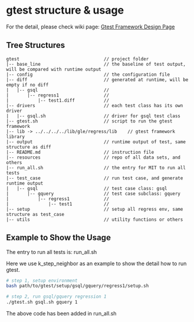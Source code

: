 # gtest structure & usage
For the detail, please check wiki page:
[Gtest Framework Design Page](https://tigergraph.atlassian.net/wiki/spaces/GS/pages/64684162/Parallel+Regression+Test+Framework+Design+Doc+done+by+Zixuan)

## Tree Structures
```
gtest                                // project folder
|-- base_line                        // the baseline of test output, will be compared with runtime output
|-- config                           // the configuration file
|-- diff                             // generated at runtime, will be empty if no diff
|   |-- gsql                         //
|       |-- regress1                 //
|           |-- test1.diff           //
|-- drivers                          // each test class has its own driver 
|   |-- gsql.sh                      // driver for gsql test class
|-- gtest.sh                         // script to run the gtest framework
|-- lib -> ../../../../lib/gle/regress/lib    // gtest framework library
|-- output                           // runtime output of test, same structure as diff
|-- README.md                        // instruction file
|-- resources                        // repo of all data sets, and others
|-- run_all.sh                       // the entry for MIT to run all tests
|-- test_case                        // run test case, and generate runtime output
|   |-- gsql                         // test case class: gsql
|       |-- gquery                   // test case subclass: gquery
|           |-- regress1             //
|               |-- test1            //
|-- setup                            // setup all regress env, same structure as test_case
|-- utils                            // utility functions or others
```


## Example to Show the Usage
The entry to run all tests is: run_all.sh

Here we use k_step_neighbor as an example to show the detail how to run gtest.
```bash
# step 1, setup environment
bash path/to/gtest/setup/gsql/gquery/regress1/setup.sh

# step 2, run gsql/gquery regression 1
./gtest.sh gsql.sh gquery 1
```
The above code has been added in run_all.sh

